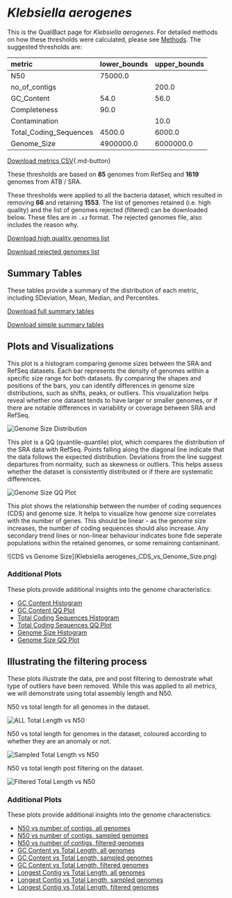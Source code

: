 # *Klebsiella aerogenes*

This is the QualiBact page for *Klebsiella aerogenes*. For detailed methods on how these thresholds were calculated, please see [Methods](../../methods.md).
The suggested thresholds are: 

| metric                 | lower_bounds   | upper_bounds   |
|:-----------------------|:---------------|:---------------|
| N50                    | 75000.0        |                |
| no_of_contigs          |                | 200.0          |
| GC_Content             | 54.0           | 56.0           |
| Completeness           | 90.0           |                |
| Contamination          |                | 10.0           |
| Total_Coding_Sequences | 4500.0         | 6000.0         |
| Genome_Size            | 4900000.0      | 6000000.0      |

[Download metrics CSV](Klebsiella_aerogenes_metrics.csv){.md-button}


These thresholds are based on **85** genomes from RefSeq and **1619** genomes from ATB / SRA.

These thresholds were applied to all the bacteria dataset, which resulted in removing **66** and retaining **1553**.
The list of genomes retained (i.e. high quality) and the list of genomes rejected (filtered) can be downloaded below. These files are in `.xz` format. The rejected genomes file, also includes the reason why.

[Download high quality genomes list](Klebsiella_aerogenes_high_quality_genomes.csv.xz)


[Download rejected genomes list](Klebsiella_aerogenes_filtered_out_genomes.csv.xz)



## Summary Tables
These tables provide a summary of the distribution of each metric, including SDeviation, Mean, Median, and Percentiles.

[Download full summary tables](summary.csv)

[Download simple summary tables](selected_summary.csv)

## Plots and Visualizations

This plot is a histogram comparing genome sizes between the SRA and RefSeq datasets. Each bar represents the density of genomes within a specific size range for both datasets. By comparing the shapes and positions of the bars, you can identify differences in genome size distributions, such as shifts, peaks, or outliers. This visualization helps reveal whether one dataset tends to have larger or smaller genomes, or if there are notable differences in variability or coverage between SRA and RefSeq.

![Genome Size Distribution](Genome_Size_refseq_histogram_kde.png)

This plot is a QQ (quantile-quantile) plot, which compares the distribution of the SRA data with RefSeq. Points falling along the diagonal line indicate that the data follows the expected distribution. Deviations from the line suggest departures from normality, such as skewness or outliers. This helps assess whether the dataset is consistently distributed or if there are systematic differences.

![Genome Size QQ Plot](Genome_Size_refseq_qqplot.png)

This plot shows the relationship between the number of coding sequences (CDS) and genome size. It helps to visualize how genome size correlates with the number of genes. This should be linear - as the genome size increases, the number of coding sequences should also increase. Any secondary trend lines or non-linear behaviour indicates bone fide seperate populations within the retained genomes, or some remaining contaminant. 

![CDS vs Genome Size](Klebsiella aerogenes_CDS_vs_Genome_Size.png)

### Additional Plots

These plots provide additional insights into the genome characteristics:

- [GC Content Histogram](GC_Content_refseq_histogram_kde.png)
- [GC Content QQ Plot](GC_Content_refseq_qqplot.png)
- [Total Coding Sequences Histogram](Total_Coding_Sequences_refseq_histogram_kde.png)
- [Total Coding Sequences QQ Plot](Total_Coding_Sequences_refseq_qqplot.png)
- [Genome Size Histogram](Genome_Size_refseq_histogram_kde.png)
- [Genome Size QQ Plot](Genome_Size_refseq_qqplot.png)
## Illustrating the filtering process
These plots illustrate the data, pre and post filtering to demostrate what type of outliers have been removed. While this was applied to all metrics, we will demonstrate using total assembly length and N50.

N50 vs total length for all genomes in the dataset.

![ALL Total Length vs N50](Klebsiella_aerogenes_all_total_length_N50.png)

N50 vs total length for genomes in the dataset, coloured according to whether they are an anomaly or not.

![Sampled Total Length vs N50](Klebsiella_aerogenes_sample_total_length_N50.png)

N50 vs total length post filtering on the dataset.

![Filtered Total Length vs N50](Klebsiella_aerogenes_filt_total_length_N50.png)

### Additional Plots

These plots provide additional insights into the genome characteristics:

- [N50 vs number of contigs, all genomes](Klebsiella_aerogenes_all_N50_number.png)
- [N50 vs number of contigs, sampled genomes](Klebsiella_aerogenes_sample_N50_number.png)
- [N50 vs number of contigs, filtered genomes](Klebsiella_aerogenes_filt_N50_number.png)
- [GC Content vs Total Length, all genomes](Klebsiella_aerogenes_all_total_length_GC_Content.png)
- [GC Content vs Total Length, sampled genomes](Klebsiella_aerogenes_sample_total_length_GC_Content.png)
- [GC Content vs Total Length, filtered genomes](Klebsiella_aerogenes_filt_total_length_GC_Content.png)
- [Longest Contig vs Total Length, all genomes](Klebsiella_aerogenes_all_total_length_longest.png)
- [Longest Contig vs Total Length, sampled genomes](Klebsiella_aerogenes_sample_total_length_longest.png)
- [Longest Contig vs Total Length, filtered genomes](Klebsiella_aerogenes_filt_total_length_longest.png)
